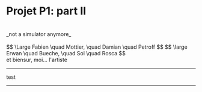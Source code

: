 # Projet P1: part II
<br>
_not a simulator anymore_
<br>
<br>
$$ \Large Fabien \quad Mottier, \quad Damian \quad Petroff $$
$$ \large Erwan \quad Bueche, \quad Sol \quad Rosca $$
<br>
et biensur, moi... l'artiste

----



test


----